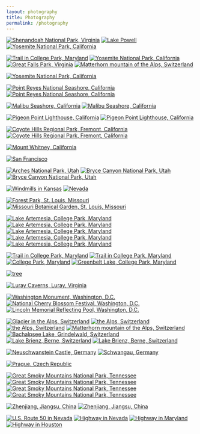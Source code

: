 ```yaml
---
layout: photography
title: Photography
permalink: /photography
---
```


<!-- panorama photos -->
<a href="/images/photography/panorama/panorama1.jpg" data-imagelightbox="a"><img src="/images/photography/panorama/panorama1.jpg" alt="Shenandoah National Park, Virginia" /></a>
<a href="/images/photography/panorama/panorama2.jpg" data-imagelightbox="a"><img src="/images/photography/panorama/panorama2.jpg" alt="Lake Powell" /></a>
<a href="/images/photography/panorama/panorama3.jpg" data-imagelightbox="a"><img src="/images/photography/panorama/panorama3.jpg" alt="Yosemite National Park, California" /></a>

<div class="photobox">

<!-- vertical photos -->
<a href="/images/photography/full/photo23.jpg" data-imagelightbox="a"><img src="/images/photography/thumb/photo23.jpg" alt="Trail in College Park, Maryland" /></a>
<a href="/images/photography/full/photo26.jpg" data-imagelightbox="a"><img src="/images/photography/thumb/photo26.jpg" alt="Yosemite National Park, California" /></a>
<a href="/images/photography/full/photo41.jpg" data-imagelightbox="a"><img src="/images/photography/thumb/photo41.jpg" alt="Great Falls Park, Virginia" /></a>
<a href="/images/photography/full/photo53.jpg" data-imagelightbox="a"><img src="/images/photography/thumb/photo53.jpg" alt="Matterhorn mountain of the Alps, Switzerland" /></a>

<!-- California -->
<a href="/images/photography/full/photo6.jpg" data-imagelightbox="a"><img src="/images/photography/thumb/photo6.jpg" alt="Yosemite National Park, California" /></a>

<a href="/images/photography/full/photo7.jpg" data-imagelightbox="a"><img src="/images/photography/thumb/photo7.jpg" alt="Point Reyes National Seashore, California" /></a>
<a href="/images/photography/full/photo25.jpg" data-imagelightbox="a"><img src="/images/photography/thumb/photo25.jpg" alt="Point Reyes National Seashore, California" /></a>

<a href="/images/photography/full/photo12.jpg" data-imagelightbox="a"><img src="/images/photography/thumb/photo12.jpg" alt="Malibu Seashore, California" /></a>
<a href="/images/photography/full/photo40.jpg" data-imagelightbox="a"><img src="/images/photography/thumb/photo40.jpg" alt="Malibu Seashore, California" /></a>

<a href="/images/photography/full/photo19.jpg" data-imagelightbox="a"><img src="/images/photography/thumb/photo19.jpg" alt="Pigeon Point Lighthouse, California" /></a>
<a href="/images/photography/full/photo54.jpg" data-imagelightbox="a"><img src="/images/photography/thumb/photo54.jpg" alt="Pigeon Point Lighthouse, California" /></a>

<a href="/images/photography/full/photo27.jpg" data-imagelightbox="a"><img src="/images/photography/thumb/photo27.jpg" alt="Coyote Hills Regional Park, Fremont, California" /></a>
<a href="/images/photography/full/photo43.jpg" data-imagelightbox="a"><img src="/images/photography/thumb/photo43.jpg" alt="Coyote Hills Regional Park, Fremont, California" /></a>

<a href="/images/photography/full/photo52.jpg" data-imagelightbox="a"><img src="/images/photography/thumb/photo52.jpg" alt="Mount Whitney, California" /></a>

<a href="/images/photography/full/photo21.jpg" data-imagelightbox="a"><img src="/images/photography/thumb/photo21.jpg" alt="San Francisco" /></a>


<!-- Midwest -->
<a href="/images/photography/full/photo1.jpg" data-imagelightbox="a"><img src="/images/photography/thumb/photo1.jpg" alt="Arches National Park, Utah" /></a>
<a href="/images/photography/full/photo24.jpg" data-imagelightbox="a"><img src="/images/photography/thumb/photo24.jpg" alt="Bryce Canyon National Park, Utah" /></a>
<a href="/images/photography/full/photo36.jpg" data-imagelightbox="a"><img src="/images/photography/thumb/photo36.jpg" alt="Bryce Canyon National Park, Utah" /></a>

<a href="/images/photography/full/photo3.jpg" data-imagelightbox="a"><img src="/images/photography/thumb/photo3.jpg" alt="Windmills in Kansas" /></a>
<a href="/images/photography/full/photo18.jpg" data-imagelightbox="a"><img src="/images/photography/thumb/photo18.jpg" alt="Nevada" /></a>

<a href="/images/photography/full/photo5.jpg" data-imagelightbox="a"><img src="/images/photography/thumb/photo5.jpg" alt="Forest Park, St. Louis, Missouri" /></a>
<a href="/images/photography/full/photo28.jpg" data-imagelightbox="a"><img src="/images/photography/thumb/photo28.jpg" alt="Missouri Botanical Garden, St. Louis, Missouri" /></a>

<!-- Maryland -->
<a href="/images/photography/full/photo4.jpg" data-imagelightbox="a"><img src="/images/photography/thumb/photo4.jpg" alt="Lake Artemesia, College Park, Maryland" /></a>
<a href="/images/photography/full/photo9.jpg" data-imagelightbox="a"><img src="/images/photography/thumb/photo9.jpg" alt="Lake Artemesia, College Park, Maryland" /></a>
<a href="/images/photography/full/photo13.jpg" data-imagelightbox="a"><img src="/images/photography/thumb/photo13.jpg" alt="Lake Artemesia, College Park, Maryland" /></a>
<a href="/images/photography/full/photo44.jpg" data-imagelightbox="a"><img src="/images/photography/thumb/photo44.jpg" alt="Lake Artemesia, College Park, Maryland" /></a>
<a href="/images/photography/full/photo55.jpg" data-imagelightbox="a"><img src="/images/photography/thumb/photo55.jpg" alt="Lake Artemesia, College Park, Maryland" /></a>

<a href="/images/photography/full/photo8.jpg" data-imagelightbox="a"><img src="/images/photography/thumb/photo8.jpg" alt="Trail in College Park, Maryland" /></a>
<a href="/images/photography/full/photo45.jpg" data-imagelightbox="a"><img src="/images/photography/thumb/photo45.jpg" alt="Trail in College Park, Maryland" /></a>
<a href="/images/photography/full/photo46.jpg" data-imagelightbox="a"><img src="/images/photography/thumb/photo46.jpg" alt="College Park, Maryland" /></a>
<a href="/images/photography/full/photo47.jpg" data-imagelightbox="a"><img src="/images/photography/thumb/photo47.jpg" alt="Greenbelt Lake, College Park, Maryland" /></a>

<a href="/images/photography/full/photo34.jpg" data-imagelightbox="a"><img src="/images/photography/thumb/photo34.jpg" alt="tree" /></a>

<!-- Virginia -->
<a href="/images/photography/full/photo22.jpg" data-imagelightbox="a"><img src="/images/photography/thumb/photo22.jpg" alt="Luray Caverns, Luray, Virginia" /></a>

<!-- DC -->
<a href="/images/photography/full/photo15.jpg" data-imagelightbox="a"><img src="/images/photography/thumb/photo15.jpg" alt="Washington Monument, Washington, D.C." /></a>
<a href="/images/photography/full/photo2.jpg" data-imagelightbox="a"><img src="/images/photography/thumb/photo2.jpg" alt="National Cherry Blossom Festival, Washington, D.C." /></a>
<a href="/images/photography/full/photo29.jpg" data-imagelightbox="a"><img src="/images/photography/thumb/photo29.jpg" alt="Lincoln Memorial Reflecting Pool, Washington, D.C." /></a>

<!-- Europe -->
<a href="/images/photography/full/photo14.jpg" data-imagelightbox="a"><img src="/images/photography/thumb/photo14.jpg" alt="Glacier in the Alps, Switzerland" /></a>
<a href="/images/photography/full/photo37.jpg" data-imagelightbox="a"><img src="/images/photography/thumb/photo37.jpg" alt="the Alps, Switzerland" /></a>
<a href="/images/photography/full/photo48.jpg" data-imagelightbox="a"><img src="/images/photography/thumb/photo48.jpg" alt="the Alps, Switzerland" /></a>
<a href="/images/photography/full/photo10.jpg" data-imagelightbox="a"><img src="/images/photography/thumb/photo10.jpg" alt="Matterhorn mountain of the Alps, Switzerland" /></a>
<a href="/images/photography/full/photo17.jpg" data-imagelightbox="a"><img src="/images/photography/thumb/photo17.jpg" alt="Bachalpsee Lake, Grindelwald, Switzerland" /></a>
<a href="/images/photography/full/photo38.jpg" data-imagelightbox="a"><img src="/images/photography/thumb/photo38.jpg" alt="Lake Brienz, Berne, Switzerland" /></a>
<a href="/images/photography/full/photo49.jpg" data-imagelightbox="a"><img src="/images/photography/thumb/photo49.jpg" alt="Lake Brienz, Berne, Switzerland" /></a>

<a href="/images/photography/full/photo33.jpg" data-imagelightbox="a"><img src="/images/photography/thumb/photo33.jpg" alt="Neuschwanstein Castle, Germany" /></a>
<a href="/images/photography/full/photo31.jpg" data-imagelightbox="a"><img src="/images/photography/thumb/photo31.jpg" alt="Schwangau, Germany" /></a>

<a href="/images/photography/full/photo30.jpg" data-imagelightbox="a"><img src="/images/photography/thumb/photo30.jpg" alt="Prague, Czech Republic" /></a>

<!-- Tennessee -->
<a href="/images/photography/full/photo16.jpg" data-imagelightbox="a"><img src="/images/photography/thumb/photo16.jpg" alt="Great Smoky Mountains National Park, Tennessee" /></a>
<a href="/images/photography/full/photo57.jpg" data-imagelightbox="a"><img src="/images/photography/thumb/photo57.jpg" alt="Great Smoky Mountains National Park, Tennessee" /></a>
<a href="/images/photography/full/photo50.jpg" data-imagelightbox="a"><img src="/images/photography/thumb/photo50.jpg" alt="Great Smoky Mountains National Park, Tennessee" /></a>
<a href="/images/photography/full/photo51.jpg" data-imagelightbox="a"><img src="/images/photography/thumb/photo51.jpg" alt="Great Smoky Mountains National Park, Tennessee" /></a>

<!-- China -->
<a href="/images/photography/full/photo20.jpg" data-imagelightbox="a"><img src="/images/photography/thumb/photo20.jpg" alt="Zhenjiang, Jiangsu, China" /></a>
<a href="/images/photography/full/photo32.jpg" data-imagelightbox="a"><img src="/images/photography/thumb/photo32.jpg" alt="Zhenjiang, Jiangsu, China" /></a>

<!-- Highway -->
<a href="/images/photography/full/photo35.jpg" data-imagelightbox="a"><img src="/images/photography/thumb/photo35.jpg" alt="U.S. Route 50 in Nevada" /></a>
<a href="/images/photography/full/photo39.jpg" data-imagelightbox="a"><img src="/images/photography/thumb/photo39.jpg" alt="Highway in Nevada" /></a>
<a href="/images/photography/full/photo42.jpg" data-imagelightbox="a"><img src="/images/photography/thumb/photo42.jpg" alt="Highway in Maryland" /></a>
<a href="/images/photography/full/photo11.jpg" data-imagelightbox="a"><img src="/images/photography/thumb/photo11.jpg" alt="Highway in Houston" /></a>

</div>
